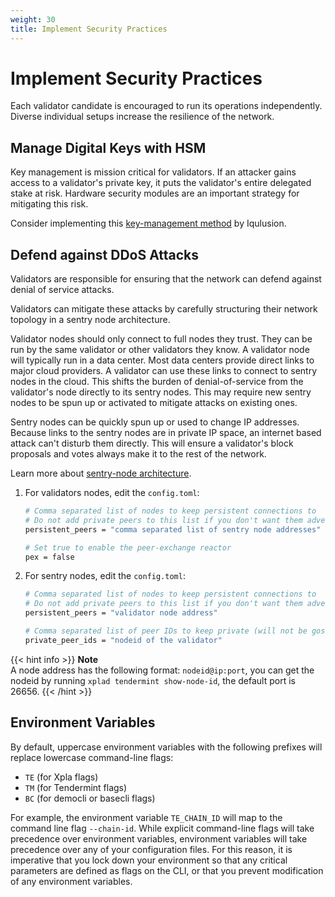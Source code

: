 ```yaml
---
weight: 30
title: Implement Security Practices
---
```


# Implement Security Practices

Each validator candidate is encouraged to run its operations independently. Diverse individual setups increase the resilience of the network.

## Manage Digital Keys with HSM

Key management is mission critical for validators. If an attacker gains access to a validator's private key, it puts the validator's entire delegated stake at risk. Hardware security modules are an important strategy for mitigating this risk.

Consider implementing this [key-management method](https://github.com/iqlusioninc/tmkms) by Iqulusion.

## Defend against DDoS Attacks

Validators are responsible for ensuring that the network can defend against denial of service attacks.

Validators can mitigate these attacks by carefully structuring their network topology in a sentry node architecture.

Validator nodes should only connect to full nodes they trust. They can be run by the same validator or other validators they know. A validator node will typically run in a data center. Most data centers provide direct links to major cloud providers. A validator can use these links to connect to sentry nodes in the cloud. This shifts the burden of denial-of-service from the validator's node directly to its sentry nodes. This may require new sentry nodes to be spun up or activated to mitigate attacks on existing ones.

Sentry nodes can be quickly spun up or used to change IP addresses. Because links to the sentry nodes are in private IP space, an internet based attack can't disturb them directly. This will ensure a validator's block proposals and votes always make it to the rest of the network.

Learn more about [sentry-node architecture](https://forum.cosmos.network/t/sentry-node-architecture-overview/454).

1. For validators nodes, edit the `config.toml`:

   ```bash
   # Comma separated list of nodes to keep persistent connections to
   # Do not add private peers to this list if you don't want them advertised
   persistent_peers = "comma separated list of sentry node addresses"

   # Set true to enable the peer-exchange reactor
   pex = false
   ```

2. For sentry nodes, edit the `config.toml`:

   ```bash
   # Comma separated list of nodes to keep persistent connections to
   # Do not add private peers to this list if you don't want them advertised
   persistent_peers = "validator node address"

   # Comma separated list of peer IDs to keep private (will not be gossiped to other peers)
   private_peer_ids = "nodeid of the validator"
   ```

{{< hint info >}}
**Note**  
A node address has the following format: `nodeid@ip:port`, you can get the nodeid by running `xplad tendermint show-node-id`, the default port is 26656.
{{< /hint >}}

## Environment Variables

By default, uppercase environment variables with the following prefixes will replace lowercase command-line flags:

- `TE` \(for Xpla flags\)
- `TM` \(for Tendermint flags\)
- `BC` \(for democli or basecli flags\)

For example, the environment variable `TE_CHAIN_ID` will map to the command line flag `--chain-id`. While explicit command-line flags will take precedence over environment variables, environment variables will take precedence over any of your configuration files. For this reason, it is imperative that you lock down your environment so that any critical parameters are defined as flags on the CLI, or that you prevent modification of any environment variables.

